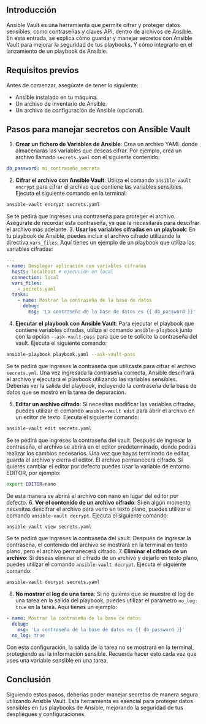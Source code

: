 ## Introducción
Ansible Vault es una herramienta que permite cifrar y proteger datos sensibles, como contraseñas y claves API, dentro de archivos de Ansible. En esta entrada, se explica cómo guardar y manejar secretos con Ansible Vault para mejorar la seguridad de tus playbooks.
Y cómo integrarlo en el lanzamiento de un playbook de Ansible.

## Requisitos previos
Antes de comenzar, asegúrate de tener lo siguiente:
- Ansible instalado en tu máquina.
- Un archivo de inventario de Ansible.
- Un archivo de configuración de Ansible (opcional).

## Pasos para manejar secretos con Ansible Vault
1. **Crear un fichero de Variables de Ansible**: Crea un archivo YAML donde almacenarás las variables que deseas cifrar. Por ejemplo, crea un archivo llamado `secrets.yaml` con el siguiente contenido:
```yaml
db_password: mi_contraseña_secreta
```
2. **Cifrar el archivo con Ansible Vault**: Utiliza el comando `ansible-vault encrypt` para cifrar el archivo que contiene las variables sensibles. Ejecuta el siguiente comando en la terminal:
```bash
ansible-vault encrypt secrets.yaml
```
Se te pedirá que ingreses una contraseña para proteger el archivo. Asegúrate de recordar esta contraseña, ya que la necesitarás para descifrar el archivo más adelante.
3. **Usar las variables cifradas en un playbook**: En tu playbook de Ansible, puedes incluir el archivo cifrado utilizando la directiva `vars_files`. Aquí tienes un ejemplo de un playbook que utiliza las variables cifradas:
```yaml
---
- name: Desplegar aplicación con variables cifradas
  hosts: localhost # ejecución en local
  connection: local
  vars_files:
    - secrets.yaml
  tasks:
    - name: Mostrar la contraseña de la base de datos
      debug:
        msg: 'La contraseña de la base de datos es {{ db_password }}'
```
4. **Ejecutar el playbook con Ansible Vault**: Para ejecutar el playbook que contiene variables cifradas, utiliza el comando `ansible-playbook` junto con la opción `--ask-vault-pass` para que se te solicite la contraseña del vault. Ejecuta el siguiente comando:
```bash
ansible-playbook playbook.yaml --ask-vault-pass
```
Se te pedirá que ingreses la contraseña que utilizaste para cifrar el archivo `secrets.yml`. Una vez ingresada la contraseña correcta, Ansible descifrará el archivo y ejecutará el playbook utilizando las variables sensibles.
Deberías ver la salida del playbook, incluyendo la contraseña de la base de datos que se mostró en la tarea de depuración.

5. **Editar un archivo cifrado**: Si necesitas modificar las variables cifradas, puedes utilizar el comando `ansible-vault edit` para abrir el archivo en un editor de texto. Ejecuta el siguiente comando:
```bash
ansible-vault edit secrets.yaml
```
Se te pedirá que ingreses la contraseña del vault. Después de ingresar la contraseña, el archivo se abrirá en el editor predeterminado, donde podrás realizar los cambios necesarios. Una vez que hayas terminado de editar, guarda el archivo y cierra el editor. El archivo permanecerá cifrado.
Si quieres cambiar el editor por defecto puedes usar la variable de entorno EDITOR, por ejemplo:
```bash
export EDITOR=nano
```
De esta manera se abrirá el archivo con nano en lugar del editor por defecto.
6. **Ver el contenido de un archivo cifrado**: Si en algún momento necesitas descifrar el archivo para verlo en texto plano, puedes utilizar el comando `ansible-vault decrypt`. Ejecuta el siguiente comando:
```bash
ansible-vault view secrets.yaml
```
Se te pedirá que ingreses la contraseña del vault. Después de ingresar la contraseña, el contenido del archivo se mostrará en la terminal en texto plano, pero el archivo permanecerá cifrado.
7. **Eliminar el cifrado de un archivo**: Si deseas eliminar el cifrado de un archivo y dejarlo en texto plano, puedes utilizar el comando `ansible-vault decrypt`. Ejecuta el siguiente comando:
```bash
ansible-vault decrypt secrets.yaml
```
8. **No mostrar el log de una tarea**: Si no quieres que se muestre el log de una tarea en la salida del playbook, puedes utilizar el parámetro `no_log: true` en la tarea. Aquí tienes un ejemplo:
```yaml
- name: Mostrar la contraseña de la base de datos
  debug:
    msg: 'La contraseña de la base de datos es {{ db_password }}'
  no_log: true
```
Con esta configuración, la salida de la tarea no se mostrará en la terminal, protegiendo así la información sensible.
Recuerda hacer esto cada vez que uses una variable sensible en una tarea.
## Conclusión
Siguiendo estos pasos, deberías poder manejar secretos de manera segura utilizando Ansible Vault. Esta herramienta es esencial para proteger datos sensibles en tus playbooks de Ansible, mejorando la seguridad de tus despliegues y configuraciones.
